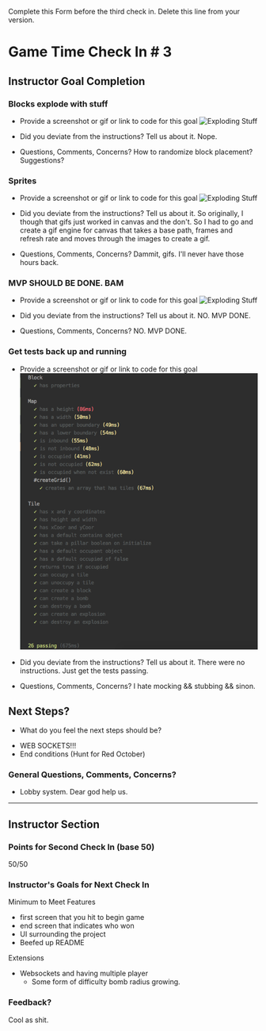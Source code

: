 Complete this Form before the third check in. Delete this line from your version.

# Game Time Check In # 3

## Instructor Goal Completion

### Blocks explode with stuff

  - Provide a screenshot or gif or link to code for this goal
  ![Exploding Stuff](game.gif)

  - Did you deviate from the instructions? Tell us about it.
  Nope.

  - Questions, Comments, Concerns?
  How to randomize block placement? Suggestions?

### Sprites

- Provide a screenshot or gif or link to code for this goal
![Exploding Stuff](game.gif)

- Did you deviate from the instructions? Tell us about it.
So originally, I though that gifs just worked in canvas and the don't. So I had to go and create a gif engine for canvas that takes a base path, frames and refresh rate and moves through the images to create a gif.

- Questions, Comments, Concerns?
Dammit, gifs. I'll never have those hours back.

### MVP SHOULD BE DONE. BAM

- Provide a screenshot or gif or link to code for this goal
![Exploding Stuff](game.gif)

- Did you deviate from the instructions? Tell us about it.
NO. MVP DONE.

- Questions, Comments, Concerns?
NO. MVP DONE.

### Get tests back up and running

- Provide a screenshot or gif or link to code for this goal
![Passing Tests](test.png)

- Did you deviate from the instructions? Tell us about it.
There were no instructions. Just get the tests passing.

- Questions, Comments, Concerns?
I hate mocking && stubbing && sinon.

## Next Steps?

- What do you feel the next steps should be?

* WEB SOCKETS!!!
* End conditions (Hunt for Red October)

### General Questions, Comments, Concerns?

* Lobby system. Dear god help us.

-----

## Instructor Section

### Points for Second Check In (base 50)

50/50

### Instructor's Goals for Next Check In

Minimum to Meet Features

- first screen that you hit to begin game
- end screen that indicates who won
- UI surrounding the project
- Beefed up README

Extensions

- Websockets and having multiple player
  - Some form of difficulty bomb radius growing.

### Feedback?

Cool as shit.
